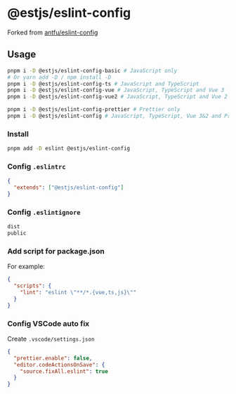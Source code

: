 # @estjs/eslint-config

Forked from [antfu/eslint-config](https://github.com/antfu/eslint-config)

## Usage

```bash
pnpm i -D @estjs/eslint-config-basic # JavaScript only
# Or yarn add -D / npm install -D
pnpm i -D @estjs/eslint-config-ts # JavaScript and TypeScript
pnpm i -D @estjs/eslint-config-vue # JavaScript, TypeScript and Vue 3
pnpm i -D @estjs/eslint-config-vue2 # JavaScript, TypeScript and Vue 2

pnpm i -D @estjs/eslint-config-prettier # Prettier only
pnpm i -D @estjs/eslint-config # JavaScript, TypeScript, Vue 3&2 and Prettier
```

### Install

```bash
pnpm add -D eslint @estjs/eslint-config
```

### Config `.eslintrc`

```json
{
  "extends": ["@estjs/eslint-config"]
}
```

### Config `.eslintignore`

```txt
dist
public
```

### Add script for package.json

For example:

```json
{
  "scripts": {
    "lint": "eslint \"**/*.{vue,ts,js}\""
  }
}
```

### Config VSCode auto fix

Create `.vscode/settings.json`

```json
{
  "prettier.enable": false,
  "editor.codeActionsOnSave": {
    "source.fixAll.eslint": true
  }
}
```
